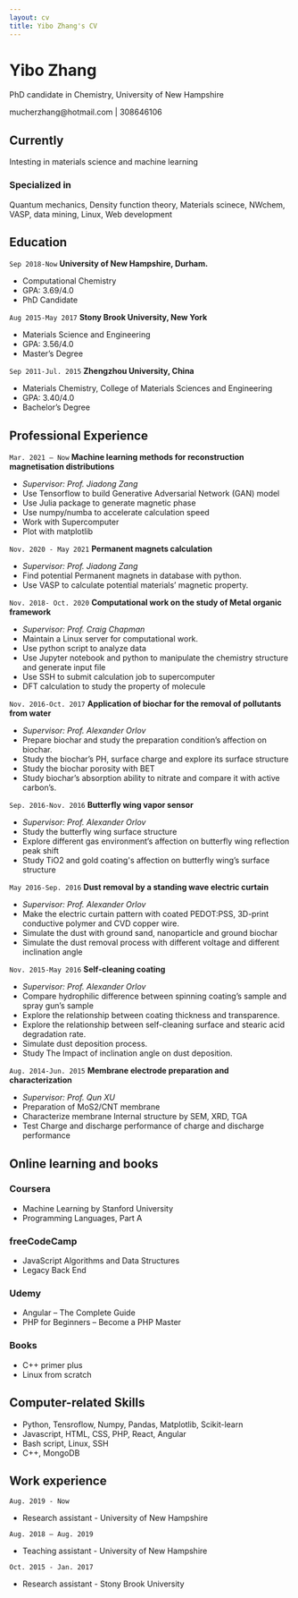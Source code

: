 ```yaml
---
layout: cv
title: Yibo Zhang's CV
---
```

# Yibo Zhang
PhD candidate in Chemistry, University of New Hampshire

<div id="webaddress">
<i class="fa fa-envelope-square"></i> <a>mucherzhang@hotmail.com</a>
| <i class="fa fa-phone-square"></i> <a >308646106</a>
</div>


## Currently

Intesting in materials science and machine learning 
### Specialized in

Quantum mechanics, Density function theory, Materials scinece, NWchem, VASP, data mining, Linux, Web development 

## Education

`Sep 2018-Now`
__University of New Hampshire, Durham.__
- Computational Chemistry
- GPA: 3.69/4.0
- PhD Candidate


`Aug 2015-May 2017`
__Stony Brook University, New York__

- Materials Science and Engineering
- GPA: 3.56/4.0 
- Master’s Degree

`Sep 2011-Jul. 2015`
__Zhengzhou University, China__
- Materials Chemistry, College of Materials Sciences and Engineering
- GPA: 3.40/4.0
- Bachelor’s Degree

## Professional Experience

`Mar. 2021 – Now`
__Machine learning methods for reconstruction magnetisation distributions__
- _Supervisor: Prof. Jiadong Zang_
- Use Tensorflow to build Generative Adversarial Network (GAN) model
- Use Julia package to generate magnetic phase
- Use numpy/numba to accelerate calculation speed
- Work with Supercomputer
- Plot with matplotlib

`Nov. 2020 - May 2021`
__Permanent magnets calculation__
- _Supervisor: Prof. Jiadong Zang_
- Find potential Permanent magnets in database with python.
- Use VASP to calculate potential materials’ magnetic property.

`Nov. 2018- Oct. 2020`
__Computational work on the study of Metal organic framework__
- _Supervisor: Prof. Craig Chapman_
- Maintain a Linux server for computational work.
- Use python script to analyze data
- Use Jupyter notebook and python to manipulate the chemistry structure and generate input file
- Use SSH to submit calculation job to supercomputer
- DFT calculation to study the property of molecule

`Nov. 2016-Oct. 2017`
__Application of biochar for the removal of pollutants from water__
- _Supervisor: Prof. Alexander Orlov_
- Prepare biochar and study the preparation condition’s affection on biochar.
- Study the biochar’s PH, surface charge and explore its surface structure
- Study the biochar porosity with BET
- Study biochar’s absorption ability to nitrate and compare it with active carbon’s.

`Sep. 2016-Nov. 2016`
__Butterfly wing vapor sensor__
- _Supervisor: Prof. Alexander Orlov_
- Study the butterfly wing surface structure
- Explore different gas environment’s affection on butterfly wing reflection peak shift
- Study TiO2 and gold coating's affection on butterfly wing’s surface structure

`May 2016-Sep. 2016`
__Dust removal by a standing wave electric curtain__
- _Supervisor: Prof. Alexander Orlov_
- Make the electric curtain pattern with coated PEDOT:PSS, 3D-print conductive polymer and CVD copper wire.
- Simulate the dust with ground sand, nanoparticle and ground biochar
- Simulate the dust removal process with different voltage and different inclination angle

`Nov. 2015-May 2016`
__Self-cleaning coating__
- _Supervisor: Prof. Alexander Orlov_
- Compare hydrophilic difference between spinning coating’s sample and spray gun’s sample
- Explore the relationship between coating thickness and transparence.
- Explore the relationship between self-cleaning surface and stearic acid degradation rate.
- Simulate dust deposition process.
- Study The Impact of inclination angle on dust deposition.

`Aug. 2014-Jun. 2015`
__Membrane electrode preparation and characterization__
- _Supervisor: Prof. Qun XU_
- Preparation of MoS2/CNT membrane
- Characterize membrane Internal structure by SEM, XRD, TGA
- Test Charge and discharge performance of charge and discharge performance

## Online learning and books
### Coursera
- Machine Learning by Stanford University 
- Programming Languages, Part A 

### freeCodeCamp
- JavaScript Algorithms and Data Structures 
- Legacy Back End

### Udemy
- Angular – The Complete Guide
- PHP for Beginners – Become a PHP Master

### Books
- C++ primer plus
- Linux from scratch

## Computer-related Skills

- Python, Tensroflow, Numpy, Pandas, Matplotlib, Scikit-learn
- Javascript, HTML, CSS, PHP, React, Angular 
- Bash script, Linux, SSH
- C++, MongoDB

## Work experience
`Aug. 2019 - Now`
- Research assistant - University of New Hampshire

`Aug. 2018 – Aug. 2019`
- Teaching assistant - University of New Hampshire

`Oct. 2015 - Jan. 2017`
- Research assistant - Stony Brook University




<!-- ### Footer

Last updated: May 2021 -->


